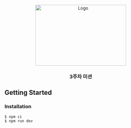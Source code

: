 <!-- PROJECT LOGO -->
<br />
<div align="center">
    <img src="https://static.wanted.co.kr/images/wantedplus_event/preonboarding/infopage/intro.png" alt="Logo" width="300" height="200">
<h3 align="center">3주차 미션</h3>
</div>

<!-- GETTING STARTED -->
## Getting Started

### Installation
```sh
$ npm ci
$ npm run dev
```
